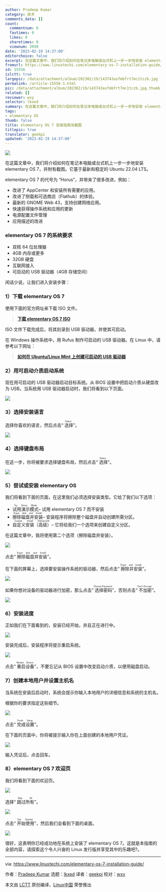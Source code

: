 ```yaml
---
author: Pradeep Kumar
category: 技术
comments_data: []
count:
  commentnum: 0
  favtimes: 0
  likes: 0
  sharetimes: 0
  viewnum: 3930
date: '2023-02-19 14:37:00'
editorchoice: false
excerpt: 在这篇文章中，我们将介绍如何在笔记本电脑或台式机上一步一步地安装 elementary OS 7，并附有截图。
fromurl: https://www.linuxtechi.com/elementary-os-7-installation-guide/
id: 15556
islctt: true
largepic: /data/attachment/album/202302/19/143743asfmbfrt7mc1tczb.jpg
permalink: /article-15556-1.html
pic: /data/attachment/album/202302/19/143743asfmbfrt7mc1tczb.jpg.thumb.jpg
related: []
reviewer: wxy
selector: lkxed
summary: 在这篇文章中，我们将介绍如何在笔记本电脑或台式机上一步一步地安装 elementary OS 7，并附有截图。
tags:
- elementary OS
thumb: false
title: elementary OS 7 安装指南及截图
titlepic: true
translator: geekpi
updated: '2023-02-19 14:37:00'
---
```


![](/data/attachment/album/202302/19/143743asfmbfrt7mc1tczb.jpg)


在这篇文章中，我们将介绍如何在笔记本电脑或台式机上一步一步地安装 elementary OS 7，并附有截图。它基于最新和稳定的 Ubuntu 22.04 LTS。


elementary OS 7 的代号为 “Horus”，并带来了很多改进，例如：


* 改进了 AppCenter 和安装所有需要的应用。
* 改进了侧载和可选商店（Flathub）的体验。
* 最新的 GNOME Web 43，支持创建网络应用。
* 快速获得操作系统和应用的更新
* 电源配置文件管理
* 应用描述的改进


### elementary OS 7 的系统要求


* 双核 64 位处理器
* 4GB 内存或更多
* 32GB 硬盘
* 互联网接入
* 可启动的 USB 驱动器（4GB 存储空间）


闲话少说，让我们进入安装步骤：


### 1）下载 elementary OS 7


使用下面的官方网址来下载 ISO 文件。



> 
> **[下载 elementary OS 7 ISO](https://elementary.io/)**
> 
> 
> 


ISO 文件下载完成后，将其刻录到 USB 驱动器，并使其可启动。


在 Windows 操作系统中，用 Rufus 制作可启动的 USB 驱动器。在 Linux 中，请参考以下网址：



> 
> **[如何在 Ubuntu/Linux Mint 上创建可启动的 USB 驱动器](https://www.linuxtechi.com/create-bootable-usb-disk-dvd-ubuntu-linux-mint/)**
> 
> 
> 


### 2）用可启动介质启动系统


现在用可启动的 USB 驱动器启动目标系统。从 BIOS 设置中把启动介质从硬盘改为 USB。当系统用 USB 驱动器启动时，我们将看到以下页面。


![](/data/attachment/album/202302/19/154737n78abfcr9kttlbri.jpg)


### 3）选择安装语言


选择你喜欢的语言，然后点击“<ruby> 选择 <rt>  Select </rt></ruby>”。


![](/data/attachment/album/202302/19/154821f4zceboj8cff4j8n.jpg)


### 4）选择键盘布局


在这一步，你将被要求选择键盘布局，然后点击“<ruby> 选择 <rt>  Select </rt></ruby>”。


![](/data/attachment/album/202302/19/154828eo2ko1jxgxmxxkxx.jpg)


### 5）尝试或安装 elementary OS


我们将看到下面的页面，在这里我们必须选择安装类型。它给了我们以下选项：


* <ruby> 试用演示模式 <rt>  Try Demo Mode </rt></ruby> – 试用 elementary OS 7 而不安装
* <ruby> 擦除磁盘并安装 <rt>  Erase disk and Install </rt></ruby> – 安装程序将擦除整个磁盘并自动创建所需分区。
* <ruby> 自定义安装（高级） <rt>  Custom Install (Advanced) </rt></ruby> – 它将给我们一个选项来创建自定义分区。


在这篇文章中，我将使用第二个选项（擦除磁盘并安装）。


![](/data/attachment/album/202302/19/154837u9g93ef5f5ze48tn.jpg)


点击“<ruby> 擦除磁盘并安装 <rt>  Erase disk and Install </rt></ruby>”。


在下面的屏幕上，选择要安装操作系统的驱动器，然后点击“<ruby> 擦除并安装 <rt>  Erase and Install </rt></ruby>”。


![](/data/attachment/album/202302/19/154846ybo9vza9fmodk98q.jpg)


如果你想对设备的驱动器进行加密，那么点击“<ruby> 选择密码 <rt>  Choose Password </rt></ruby>”，否则点击“<ruby> 不加密 <rt>  Don’t Encrypt </rt></ruby>”。


![](/data/attachment/album/202302/19/154855v979xcrdbfi8644r.jpg)


### 6）安装进度


正如我们在下面看到的，安装已经开始，并且正在进行中。


![](/data/attachment/album/202302/19/154903f987590zsh097rha.jpg)


安装完成后，安装程序将提示重启系统。


![](/data/attachment/album/202302/19/154911xm4wwf6twbofhvll.jpg)


点击“<ruby> 重启设备 <rt>  Restart Device </rt></ruby>”，不要忘记从 BIOS 设置中改变启动介质，以便用磁盘启动。


### 7）创建本地用户并设置主机名


当系统在安装后启动时，系统会提示你输入本地用户的详细信息和系统的主机名。


根据你的要求指定这些细节。


![](/data/attachment/album/202302/19/154919ybgni8i2islodbom.jpg)


点击“<ruby> 完成设置 <rt>  Finish Setup </rt></ruby>”。


在下面的页面中，你将被提示输入你在上面创建的本地用户凭证。


![](/data/attachment/album/202302/19/154927kkbcyfybhpga0ggg.jpg)


输入凭证后，点击回车。


### 8）elementary OS 7 欢迎页


我们将看到下面的欢迎页。


![](/data/attachment/album/202302/19/154935fqnqttztfnqhuvjh.jpg)


选择“<ruby> 跳过所有 <rt>  Skip All </rt></ruby>”。


![](/data/attachment/album/202302/19/154942barrgfggodv44fdq.jpg)


点击“<ruby> 开始使用 <rt>  Get Started </rt></ruby>”，然后我们会看到下面的桌面。


![](/data/attachment/album/202302/19/154949n52ihgfih4p2boh1.jpg)


很好，这表明你已经成功地在系统上安装了 elementary OS 7。这就是本指南的全部内容，请探索这个令人兴奋的 Linux 发行版并享受其中的乐趣吧?。




---


via: <https://www.linuxtechi.com/elementary-os-7-installation-guide/>


作者：[Pradeep Kumar](https://www.linuxtechi.com/author/pradeep/) 选题：[lkxed](https://github.com/lkxed) 译者：[geekpi](https://github.com/geekpi) 校对：[wxy](https://github.com/wxy)


本文由 [LCTT](https://github.com/LCTT/TranslateProject) 原创编译，[Linux中国](https://linux.cn/) 荣誉推出